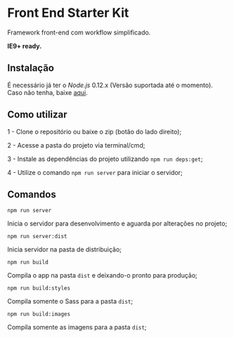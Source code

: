 # Front End Starter Kit

Framework front-end com workflow simplificado.

**IE9+ ready.**

## Instalação

É necessário já ter o *Node.js* 0.12.x (Versão suportada até o momento).
Caso não tenha, baixe [aqui](https://nodejs.org/dist/v0.12.7/).

## Como utilizar

1 - Clone o repositório ou baixe o zip (botão do lado direito);

2 - Acesse a pasta do projeto via terminal/cmd;

3 - Instale as dependências do projeto utilizando `npm run deps:get`;

4 - Utilize o comando `npm run server` para iniciar o servidor;

## Comandos
`npm run server`

Inicia o servidor para desenvolvimento e aguarda por alterações no projeto;

`npm run server:dist`

Inicia servidor na pasta de distribuição;

`npm run build`

Compila o app na pasta `dist` e deixando-o pronto para produção;

`npm run build:styles`

Compila somente o Sass para a pasta `dist`;

`npm run build:images`

Compila somente as imagens para a pasta `dist`;

